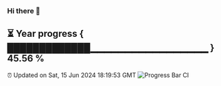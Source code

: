 ### Hi there 👋
⏳ Year progress { █████████████▁▁▁▁▁▁▁▁▁▁▁▁▁▁▁▁▁ } 45.56 %
---
⏰ Updated on Sat, 15 Jun 2024 18:19:53 GMT
![Progress Bar CI](https://github.com/liununu/liununu/workflows/Progress%20Bar%20CI/badge.svg)
